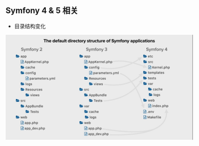 ## Symfony 4 & 5 相关
- 目录结构变化

![the_default_directory_structure.jpg](../../../images/the_default_directory_structure.jpg)